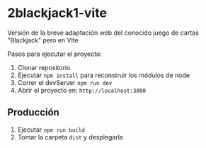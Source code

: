 # 2blackjack1-vite
Versión de la breve adaptación web del conocido juego de cartas "Blackjack" pero en Vite

Pasos para ejecutar el proyecto:

1. Clonar repositorio
2. Ejecutar ```npm install``` para reconstruir los módulos de node
3. Correr el devServer ```npm run dev```
4. Abrir el proyecto en: ```http://localhost:3000```

## Producción

1. Ejecutar ```npm run build```
2. Tomar la carpeta ```dist``` y desplegarla
